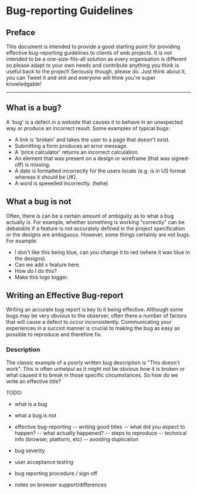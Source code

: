 # Bug-reporting Guidelines

## Preface

This document is intended to provide a good starting point for providing effective bug-reporting guidelines to clients of web projects. It is not intended to be a one-size-fits-all solution as every organisation is different so please adapt to your own needs and contribute anything you think is useful back to the project! Seriously though, please do. Just think about it, you can Tweet it and shit and everyone will think you're super knowledgable!

---

## What is a bug?

A 'bug' is a defect in a website that causes it to behave in an unexpected way or produce an incorrect result. Some examples of typical bugs:

- A link is 'broken' and takes the user to a page that doesn't exist.
- Submitting a form produces an error message.
- A 'price calculator' returns an incorrect calculation.
- An element that was present on a design or wireframe (that was signed-off) is missing.
- A date is formatted incorrectly for the users locale (e.g. is in US format whereas it should be UK).
- A word is speeelled incorrectly. (hehe)

## What a bug is not

Often, there is can be a certain amount of ambiguity as to what a bug actually _is_. For example, whether something is working "correctly" can be debatable if a feature is not accurately defined in the project specification or the designs are ambiguous. However, some things certainly are not bugs. For example:

- I don't like this being blue, can you change it to red (where it was blue in the designs).
- Can we add x feature here.
- How do I do this?
- Make this logo bigger.

## Writing an Effective Bug-report

Writing an accurate bug report is key to it being effective. Although some bugs may be very obvious to the observer, often there a number of factors that will cause a defect to occur inconsistently. Communicating your experiences in a succint manner is crucial to making the bug as easy as possible to reproduce and therefore fix.

### Description

The classic example of a poorly written bug description is "This doesn't work". This is often unhelpul as it might not be obvious _how_ it is broken or what caused it to break in those specific circumstances. So how do we write an effective title? 


TODO:

- what is a bug
- what a bug is not
- effective bug-reporting
-- writing good titles
-- what did you expect to happen?
-- what actually happened?
-- steps to reproduce
-- technical info (browser, platform, etc)
-- avoiding duplication

- bug severity
- user acceptance testing
- bug reporting procedure / sign off
- notes on browser support/differences


